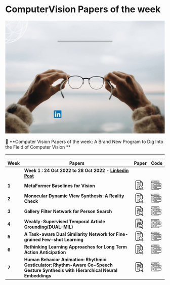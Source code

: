 # ComputerVision Papers of the week
**![](https://github.com/ashishpatel26/Computer-Vision-Papers-of-the-week/raw/main/icon/Colorful%20Futuristic%20Technology%20Poster.gif)**

📃 **Computer Vision Papers of the week: A Brand New Program to Dig Into the Field of Computer Vision **

---

| Week  | Papers                                                       | Paper                                                        | Code                                                         |
| ----- | ------------------------------------------------------------ | ------------------------------------------------------------ | ------------------------------------------------------------ |
|       | **Week 1 : 24 Oct 2022 to 28 Oct 2022** - [**Linkedin Post**](https://www.linkedin.com/posts/ashishpatel2604_week1-activity-6990548303960530945-RtwK?utm_source=share&utm_medium=member_desktop) |                                                              |                                                              |
| **1** | **MetaFormer Baselines for Vision**                          | [![img](https://github.com/ashishpatel26/Computer-Vision-Papers-of-the-week/raw/main/icon/research.png)](https://arxiv.org/abs/2210.13452) | [![img](https://github.com/ashishpatel26/Computer-Vision-Papers-of-the-week/raw/main/icon/coding.png)](https://github.com/sail-sg/metaformer) |
| **2** | **Monocular Dynamic View Synthesis: A Reality Check**        | [![img](https://github.com/ashishpatel26/Computer-Vision-Papers-of-the-week/raw/main/icon/research.png)](https://arxiv.org/abs/2210.13445) | [![img](https://github.com/ashishpatel26/Computer-Vision-Papers-of-the-week/raw/main/icon/coding.png)](https://github.com/kair-bair/dycheck) |
| **3** | **Gallery Filter Network for Person Search**                 | [![img](https://github.com/ashishpatel26/Computer-Vision-Papers-of-the-week/raw/main/icon/research.png)](https://arxiv.org/abs/2210.12903) | [![img](https://github.com/ashishpatel26/Computer-Vision-Papers-of-the-week/raw/main/icon/coding.png)](https://github.com/lukejaffe/gfn) |
| **4** | **Weakly-Supervised Temporal Article Grounding(DUAL-MIL)**   | [![img](https://github.com/ashishpatel26/Computer-Vision-Papers-of-the-week/raw/main/icon/research.png)](https://arxiv.org/abs/2210.12444) | [![img](https://github.com/ashishpatel26/Computer-Vision-Papers-of-the-week/raw/main/icon/coding.png)](https://github.com/zjuchenlong/WSAG) |
| **5** | **A Task-aware Dual Similarity Network for Fine-grained Few-shot Learning** | [![img](https://github.com/ashishpatel26/Computer-Vision-Papers-of-the-week/raw/main/icon/research.png)](https://arxiv.org/abs/2210.12348) | [![img](https://github.com/ashishpatel26/Computer-Vision-Papers-of-the-week/raw/main/icon/coding.png)](https://github.com/qiyanhero/tdsnet) |
| **6** | **Rethinking Learning Approaches for Long Term Action Anticipation** | [![img](https://github.com/ashishpatel26/Computer-Vision-Papers-of-the-week/raw/main/icon/research.png)](https://arxiv.org/abs/2210.11566) | [![img](https://github.com/ashishpatel26/Computer-Vision-Papers-of-the-week/raw/main/icon/coding.png)](https://github.com/Nmegha2601/anticipatr) |
| **7** | **Human Behavior Animation: Rhythmic Gesticulator: Rhythm-Aware Co-Speech Gesture Synthesis with Hierarchical Neural Embeddings** | [![img](https://github.com/ashishpatel26/Computer-Vision-Papers-of-the-week/raw/main/icon/research.png)](https://arxiv.org/abs/2210.01448/) | [![img](https://github.com/ashishpatel26/Computer-Vision-Papers-of-the-week/raw/main/icon/coding.png)](https://github.com/Aubrey-ao/HumanBehaviorAnimation) |

